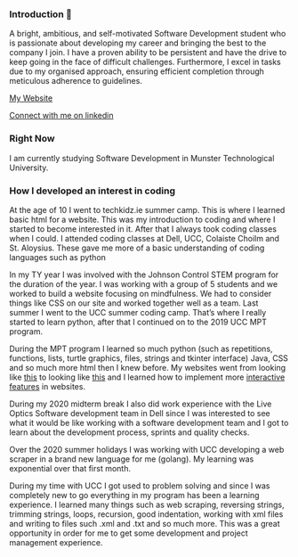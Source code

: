 ### Introduction 👋

A bright, ambitious, and self-motivated Software Development student who is passionate about developing my career and bringing the best to the company I join. 
I have a proven ability to be persistent and have the drive to keep going in the face of difficult challenges. 
Furthermore, I excel in tasks due to my organised approach, ensuring efficient completion through meticulous adherence to guidelines.

[My Website](https://ciaralooney.netlify.app/)

[Connect with me on linkedin](https://www.linkedin.com/in/ciara-looney/)

### Right Now
I am currently studying Software Development in Munster Technological University. 

### How I developed an interest in coding
At the age of 10 I went to techkidz.ie summer camp. This is where I learned basic html for a website. This was my introduction to coding and where I started to become interested in it. After that I always took coding classes when I could. I attended coding classes at Dell, UCC, Colaiste Choilm and St. Aloysius. These gave me more of a basic understanding of coding languages such as python

In my TY year I was involved with the Johnson Control STEM program for the duration of the year. I was working with a group of 5 students and we worked to build a website focusing on mindfulness. We had to consider things like CSS on our site and worked together well as a team. Last summer I went to the UCC summer coding camp. That’s where I really started to learn python, after that I continued on to the 2019 UCC MPT program. 

During the MPT program I learned so much python (such as repetitions, functions, lists, turtle graphics, files, strings and tkinter interface) Java, CSS and so much more html then I knew before. My websites went from looking like [this](https://web.archive.org/web/20200208105913/https://cs1.ucc.ie/~cl33/week1/week1.html)  to looking like [this](https://web.archive.org/web/20200229112156/https://cs1.ucc.ie/~cl33/competition/week5/) and I learned how to implement more [interactive features](https://web.archive.org/web/20200229101043/https://cs1.ucc.ie/~cl33/week4/) in websites.
 
During my 2020 midterm break I also did work experience with the Live Optics Software development team in Dell since I was interested to see what it would be like working with a software development team and I got to learn about the development process, sprints and quality checks. 

Over the 2020 summer holidays I was working with UCC developing a web scraper in a brand new language for me (golang). My learning was exponential over that first month. 

During my time with UCC I got used to problem solving and since I was completely new to go everything in my program has been a learning experience. I learned many things such as web scraping, reversing strings, trimming strings, loops, recursion, good indentation, working with xml files and writing to files such .xml and .txt and so much more. This was a great opportunity in order for me to get some development and project management experience. 



